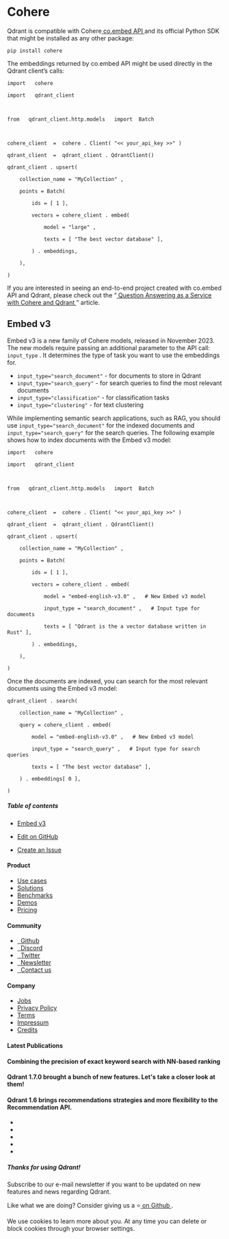 # Cohere

Qdrant is compatible with Cohere[ co.embed API ](https://docs.cohere.ai/reference/embed)and its official Python SDK that
might be installed as any other package:

`pip install cohere
`

The embeddings returned by co.embed API might be used directly in the Qdrant client’s calls:

```
import   cohere 

import   qdrant_client 



from   qdrant_client.http.models   import  Batch



cohere_client  =  cohere . Client( "<< your_api_key >>" )

qdrant_client  =  qdrant_client . QdrantClient()

qdrant_client . upsert(

    collection_name = "MyCollection" ,

    points = Batch(

        ids = [ 1 ],

        vectors = cohere_client . embed(

            model = "large" ,

            texts = [ "The best vector database" ],

        ) . embeddings,

    ),

)

```

If you are interested in seeing an end-to-end project created with co.embed API and Qdrant, please check out the
“[ Question Answering as a Service with Cohere and Qdrant ](https://qdrant.tech/articles/qa-with-cohere-and-qdrant/)” article.

## Embed v3

Embed v3 is a new family of Cohere models, released in November 2023. The new models require passing an additional
parameter to the API call: `input_type` . It determines the type of task you want to use the embeddings for.

- `input_type="search_document"` - for documents to store in Qdrant
- `input_type="search_query"` - for search queries to find the most relevant documents
- `input_type="classification"` - for classification tasks
- `input_type="clustering"` - for text clustering


While implementing semantic search applications, such as RAG, you should use `input_type="search_document"` for the
indexed documents and `input_type="search_query"` for the search queries. The following example shows how to index
documents with the Embed v3 model:

```
import   cohere 

import   qdrant_client 



from   qdrant_client.http.models   import  Batch



cohere_client  =  cohere . Client( "<< your_api_key >>" )

qdrant_client  =  qdrant_client . QdrantClient()

qdrant_client . upsert(

    collection_name = "MyCollection" ,

    points = Batch(

        ids = [ 1 ],

        vectors = cohere_client . embed(

            model = "embed-english-v3.0" ,   # New Embed v3 model 

            input_type = "search_document" ,   # Input type for documents 

            texts = [ "Qdrant is the a vector database written in Rust" ],

        ) . embeddings,

    ),

)

```

Once the documents are indexed, you can search for the most relevant documents using the Embed v3 model:

```
qdrant_client . search(

    collection_name = "MyCollection" ,

    query = cohere_client . embed(

        model = "embed-english-v3.0" ,   # New Embed v3 model 

        input_type = "search_query" ,   # Input type for search queries 

        texts = [ "The best vector database" ],

    ) . embeddings[ 0 ],

)

```

##### Table of contents

- [ Embed v3 ](https://qdrant.tech/documentation/embeddings/cohere/#embed-v3)


- [ 
 Edit on GitHub
 ](https://github.com/qdrant/landing_page/tree/master/qdrant-landing/content/documentation/embeddings/cohere.md)
- [ 
 Create an Issue
 ](https://github.com/qdrant/landing_page/issues/new/choose)


#### Product

- [ 
Use cases
 ](https://qdrant.tech/use-cases/)
- [ 
Solutions
 ](https://qdrant.tech/solutions/)
- [ 
Benchmarks
 ](https://qdrant.tech/benchmarks/)
- [ 
Demos
 ](https://qdrant.tech/demo/)
- [ 
Pricing
 ](https://qdrant.tech/pricing/)


#### Community

- [ 
 
Github
 ](https://github.com/qdrant/qdrant)
- [ 
 
Discord
 ](https://qdrant.to/discord)
- [ 
 
Twitter
 ](https://qdrant.to/twitter)
- [ 
 
Newsletter
 ](https://qdrant.tech/subscribe/)
- [ 
 
Contact us
 ](https://qdrant.to/contact-us)


#### Company

- [ 
Jobs
 ](https://qdrant.join.com)
- [ 
Privacy Policy
 ](https://qdrant.tech/legal/privacy-policy/)
- [ 
Terms
 ](https://qdrant.tech/legal/terms_and_conditions/)
- [ 
Impressum
 ](https://qdrant.tech/legal/impressum/)
- [ 
Credits
 ](https://qdrant.tech/legal/credits/)


#### Latest Publications

#### Combining the precision of exact keyword search with NN-based ranking

#### Qdrant 1.7.0 brought a bunch of new features. Let's take a closer look at them!

#### Qdrant 1.6 brings recommendations strategies and more flexibility to the Recommendation API.

- [  ](https://github.com/qdrant/qdrant)
- [  ](https://qdrant.to/linkedin)
- [  ](https://qdrant.to/twitter)
- [  ](https://qdrant.to/discord)
- [  ](https://www.youtube.com/channel/UC6ftm8PwH1RU_LM1jwG0LQA)


##### Thanks for using Qdrant!

Subscribe to our e-mail newsletter if you want to be updated on new features and news regarding
Qdrant.

Like what we are doing? Consider giving us a ⭐[ on Github ](https://github.com/qdrant/qdrant).

We use cookies to learn more about you. At any time you can delete or block cookies through your browser settings.